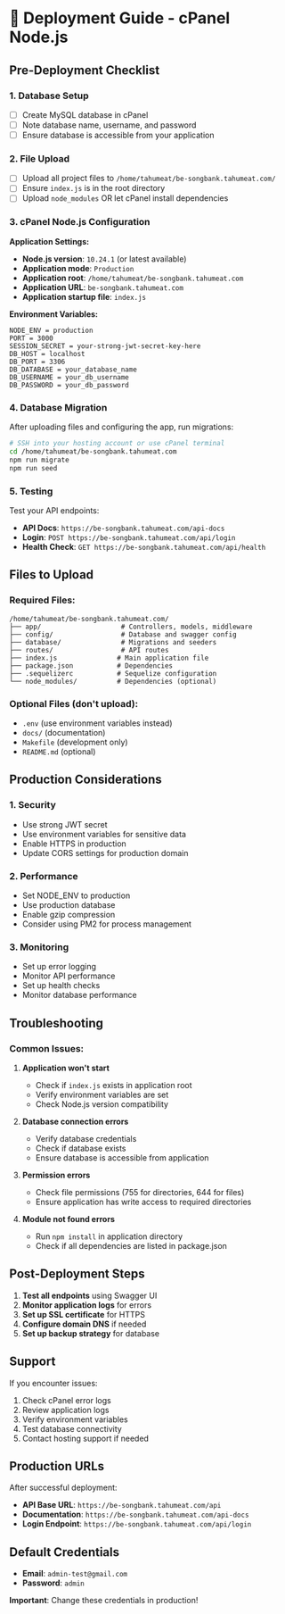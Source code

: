 # 🚀 Deployment Guide - cPanel Node.js

## Pre-Deployment Checklist

### 1. Database Setup

- [ ] Create MySQL database in cPanel
- [ ] Note database name, username, and password
- [ ] Ensure database is accessible from your application

### 2. File Upload

- [ ] Upload all project files to `/home/tahumeat/be-songbank.tahumeat.com/`
- [ ] Ensure `index.js` is in the root directory
- [ ] Upload `node_modules` OR let cPanel install dependencies

### 3. cPanel Node.js Configuration

**Application Settings:**

- **Node.js version**: `10.24.1` (or latest available)
- **Application mode**: `Production`
- **Application root**: `/home/tahumeat/be-songbank.tahumeat.com`
- **Application URL**: `be-songbank.tahumeat.com`
- **Application startup file**: `index.js`

**Environment Variables:**

```
NODE_ENV = production
PORT = 3000
SESSION_SECRET = your-strong-jwt-secret-key-here
DB_HOST = localhost
DB_PORT = 3306
DB_DATABASE = your_database_name
DB_USERNAME = your_db_username
DB_PASSWORD = your_db_password
```

### 4. Database Migration

After uploading files and configuring the app, run migrations:

```bash
# SSH into your hosting account or use cPanel terminal
cd /home/tahumeat/be-songbank.tahumeat.com
npm run migrate
npm run seed
```

### 5. Testing

Test your API endpoints:

- **API Docs**: `https://be-songbank.tahumeat.com/api-docs`
- **Login**: `POST https://be-songbank.tahumeat.com/api/login`
- **Health Check**: `GET https://be-songbank.tahumeat.com/api/health`

## Files to Upload

### Required Files:

```
/home/tahumeat/be-songbank.tahumeat.com/
├── app/                    # Controllers, models, middleware
├── config/                 # Database and swagger config
├── database/               # Migrations and seeders
├── routes/                 # API routes
├── index.js               # Main application file
├── package.json           # Dependencies
├── .sequelizerc           # Sequelize configuration
└── node_modules/          # Dependencies (optional)
```

### Optional Files (don't upload):

- `.env` (use environment variables instead)
- `docs/` (documentation)
- `Makefile` (development only)
- `README.md` (optional)

## Production Considerations

### 1. Security

- Use strong JWT secret
- Use environment variables for sensitive data
- Enable HTTPS in production
- Update CORS settings for production domain

### 2. Performance

- Set NODE_ENV to production
- Use production database
- Enable gzip compression
- Consider using PM2 for process management

### 3. Monitoring

- Set up error logging
- Monitor API performance
- Set up health checks
- Monitor database performance

## Troubleshooting

### Common Issues:

1. **Application won't start**
   - Check if `index.js` exists in application root
   - Verify environment variables are set
   - Check Node.js version compatibility

2. **Database connection errors**
   - Verify database credentials
   - Check if database exists
   - Ensure database is accessible from application

3. **Permission errors**
   - Check file permissions (755 for directories, 644 for files)
   - Ensure application has write access to required directories

4. **Module not found errors**
   - Run `npm install` in application directory
   - Check if all dependencies are listed in package.json

## Post-Deployment Steps

1. **Test all endpoints** using Swagger UI
2. **Monitor application logs** for errors
3. **Set up SSL certificate** for HTTPS
4. **Configure domain DNS** if needed
5. **Set up backup strategy** for database

## Support

If you encounter issues:

1. Check cPanel error logs
2. Review application logs
3. Verify environment variables
4. Test database connectivity
5. Contact hosting support if needed

## Production URLs

After successful deployment:

- **API Base URL**: `https://be-songbank.tahumeat.com/api`
- **Documentation**: `https://be-songbank.tahumeat.com/api-docs`
- **Login Endpoint**: `https://be-songbank.tahumeat.com/api/login`

## Default Credentials

- **Email**: `admin-test@gmail.com`
- **Password**: `admin`

**Important**: Change these credentials in production!
